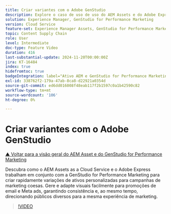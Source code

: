 ```yaml
---
title: Criar variantes com o Adobe GenStudio
description: Explore o caso de uso de uso do AEM Assets e do Adobe Express para criar variações de ativos para usar em emails e Meta ads usados para promover a mesma experiência de marketing.
solution: Experience Manager, GenStudio for Performance Marketing
version: Cloud Service
feature-set: Experience Manager Assets, GenStudio for Performance Marketing
topic: Content Supply Chain
role: User
level: Intermediate
doc-type: Feature Video
duration: 416
last-substantial-update: 2024-11-20T00:00:00Z
jira: KT-16484
index: true
hidefromtoc: true
badgeIntegration: label="Ativo AEM e GenStudio for Performance Marketing" type="positive"
exl-id: 338762f2-179a-47ab-8ca8-d22921a0354d
source-git-commit: ed6dd016008f48eab117f2b1597c0a1b42590c82
workflow-type: tm+mt
source-wordcount: '106'
ht-degree: 0%

---
```


# Criar variantes com o Adobe GenStudio

[▲ Voltar para a visão geral do AEM Asset e do GenStudio for Performance Marketing](./overview.md)

Descubra como o AEM Assets as a Cloud Service e o Adobe Express trabalham em conjunto com a GenStudio for Performance Marketing para criar rapidamente variações de ativos personalizadas para campanhas de marketing coesas. Gere e adapte visuais facilmente para promoções de email e Meta ads, garantindo consistência e, ao mesmo tempo, direcionando públicos diversos para a mesma experiência de marketing.

>[!VIDEO](https://video.tv.adobe.com/v/3439266/?learn=on)
